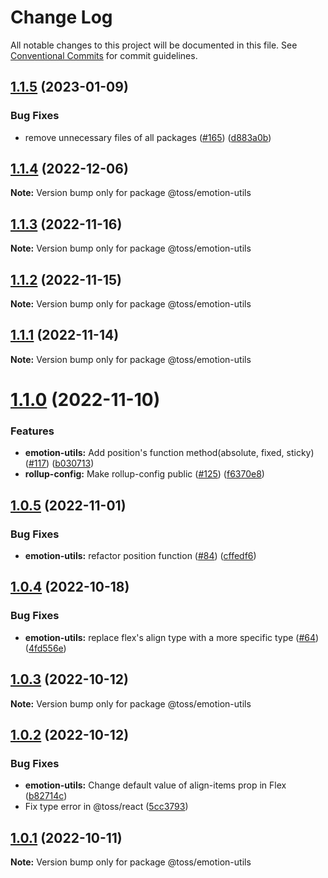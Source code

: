 # Change Log

All notable changes to this project will be documented in this file.
See [Conventional Commits](https://conventionalcommits.org) for commit guidelines.

## [1.1.5](https://github.com/toss/slash/compare/@toss/emotion-utils@1.1.4...@toss/emotion-utils@1.1.5) (2023-01-09)


### Bug Fixes

* remove unnecessary files of all packages ([#165](https://github.com/toss/slash/issues/165)) ([d883a0b](https://github.com/toss/slash/commit/d883a0b2aebdbc2ca39c67902cec754c63921dfe))





## [1.1.4](https://github.com/toss/slash/compare/@toss/emotion-utils@1.1.3...@toss/emotion-utils@1.1.4) (2022-12-06)

**Note:** Version bump only for package @toss/emotion-utils





## [1.1.3](https://github.com/toss/slash/compare/@toss/emotion-utils@1.1.2...@toss/emotion-utils@1.1.3) (2022-11-16)

**Note:** Version bump only for package @toss/emotion-utils





## [1.1.2](https://github.com/toss/slash/compare/@toss/emotion-utils@1.1.1...@toss/emotion-utils@1.1.2) (2022-11-15)

**Note:** Version bump only for package @toss/emotion-utils





## [1.1.1](https://github.com/toss/slash/compare/@toss/emotion-utils@1.1.0...@toss/emotion-utils@1.1.1) (2022-11-14)

**Note:** Version bump only for package @toss/emotion-utils





# [1.1.0](https://github.com/toss/slash/compare/@toss/emotion-utils@1.0.5...@toss/emotion-utils@1.1.0) (2022-11-10)


### Features

* **emotion-utils:** Add position's function method(absolute, fixed, sticky) ([#117](https://github.com/toss/slash/issues/117)) ([b030713](https://github.com/toss/slash/commit/b030713e17e0dfb7b8429c38093f773a28ca1225))
* **rollup-config:** Make rollup-config public ([#125](https://github.com/toss/slash/issues/125)) ([f6370e8](https://github.com/toss/slash/commit/f6370e8c4b0fa926e923b518c26b7071ee0e53da))





## [1.0.5](https://github.com/toss/slash/compare/@toss/emotion-utils@1.0.4...@toss/emotion-utils@1.0.5) (2022-11-01)


### Bug Fixes

* **emotion-utils:** refactor position function  ([#84](https://github.com/toss/slash/issues/84)) ([cffedf6](https://github.com/toss/slash/commit/cffedf602aedf301aea9bd8081841f63cc3e03c5))





## [1.0.4](https://github.com/toss/slash/compare/@toss/emotion-utils@1.0.3...@toss/emotion-utils@1.0.4) (2022-10-18)


### Bug Fixes

* **emotion-utils:** replace flex's align type with a more specific type ([#64](https://github.com/toss/slash/issues/64)) ([4fd556e](https://github.com/toss/slash/commit/4fd556ea4c5a58a4f68f28adea8c4c06d3b8e44c))





## [1.0.3](https://github.com/toss/slash/compare/@toss/emotion-utils@1.0.2...@toss/emotion-utils@1.0.3) (2022-10-12)

**Note:** Version bump only for package @toss/emotion-utils





## [1.0.2](https://github.com/toss/slash/compare/@toss/emotion-utils@1.0.1...@toss/emotion-utils@1.0.2) (2022-10-12)


### Bug Fixes

* **emotion-utils:** Change default value of align-items prop in Flex ([b82714c](https://github.com/toss/slash/commit/b82714c13edcdee68ecd72aa61bfddcabbacf295))
* Fix type error in @toss/react ([5cc3793](https://github.com/toss/slash/commit/5cc37936e8739204f32f9f50ee61570b758343f8))





## [1.0.1](https://github.com/toss/slash/compare/@toss/emotion-utils@1.0.0...@toss/emotion-utils@1.0.1) (2022-10-11)

**Note:** Version bump only for package @toss/emotion-utils
